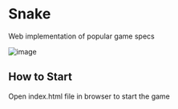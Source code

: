 # Snake
Web implementation of popular game specs

![image](https://user-images.githubusercontent.com/25494882/183263885-70dc5dd5-cdb7-44f5-bebe-f5fcfe53ad1f.png)

## How to Start
Open index.html file in browser to start the game